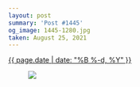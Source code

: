 ```yaml
---
layout: post
summary: 'Post #1445'
og_image: 1445-1280.jpg
taken: August 25, 2021
---
```


<div class="post">
 <time>
  <a href="/1445">
   {{ page.date | date: "%B %-d, %Y" }}
  </a>
 </time>
 <a href="/1445">
  <figure data-taken="8/25/2021">
   <img sizes="(min-width: 700px) 50vw, calc(100vw - 2rem)" src="{{ site.assets_url }}/1445-640.jpg" srcset="{{ site.assets_url }}/1445-320.jpg 320w, {{ site.assets_url }}/1445-640.jpg 640w, {{ site.assets_url }}/1445-960.jpg 960w, {{ site.assets_url }}/1445-1280.jpg 1280w"/>
  </figure>
 </a>
</div>
